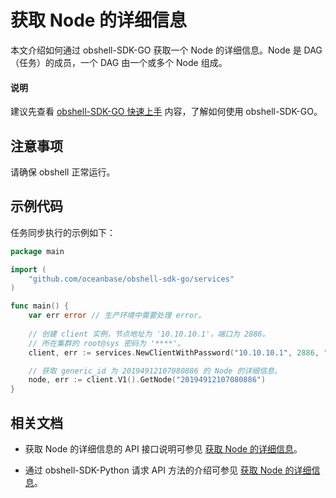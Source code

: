 # 获取 Node 的详细信息

本文介绍如何通过 obshell-SDK-GO 获取一个 Node 的详细信息。Node 是 DAG（任务）的成员，一个 DAG 由一个或多个 Node 组成。

<main id="notice" type='explain'>
  <h4>说明</h4>
  <p>建议先查看 <a href='100.quickstart-of-go.md'>obshell-SDK-GO 快速上手</a> 内容，了解如何使用 obshell-SDK-GO。</p>
</main>

## 注意事项

请确保 obshell 正常运行。

## 示例代码

任务同步执行的示例如下：

```go
package main

import (
    "github.com/oceanbase/obshell-sdk-go/services"
)

func main() {
    var err error // 生产环境中需要处理 error。
    
    // 创建 client 实例，节点地址为 '10.10.10.1'，端口为 2886。
    // 所在集群的 root@sys 密码为 '****'。
    client, err := services.NewClientWithPassword("10.10.10.1", 2886, "***")

    // 获取 generic_id 为 20194912107080886 的 Node 的详细信息。
    node, err := client.V1().GetNode("20194912107080886")
}
```

## 相关文档

* 获取 Node 的详细信息的 API 接口说明可参见 [获取 Node 的详细信息](../../400.obshell-api-reference/2100.get-node-detail.md)。

* 通过 obshell-SDK-Python 请求 API 方法的介绍可参见 [获取 Node 的详细信息](../100.python/2100.get-node-detail-of-python.md)。

